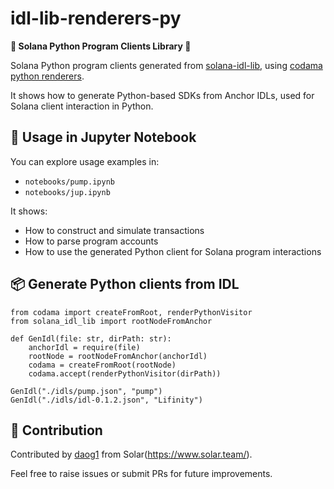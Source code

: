 # idl-lib-renderers-py

**🐍 Solana Python Program Clients Library 🐍**

Solana Python program clients generated from [solana-idl-lib](https://github.com/bitquery/solana-idl-lib), using [codama python renderers](https://github.com/codama-idl/codama). 

It shows how to generate Python-based SDKs from Anchor IDLs, used for Solana client interaction in Python.

## 📓 Usage in Jupyter Notebook

You can explore usage examples in:

- `notebooks/pump.ipynb`
- `notebooks/jup.ipynb`

It shows:

- How to construct and simulate transactions
- How to parse program accounts
- How to use the generated Python client for Solana program interactions


## 📦 Generate Python clients from IDL
```
from codama import createFromRoot, renderPythonVisitor
from solana_idl_lib import rootNodeFromAnchor

def GenIdl(file: str, dirPath: str):
    anchorIdl = require(file)
    rootNode = rootNodeFromAnchor(anchorIdl)
    codama = createFromRoot(rootNode)
    codama.accept(renderPythonVisitor(dirPath))

GenIdl("./idls/pump.json", "pump")
GenIdl("./idls/idl-0.1.2.json", "Lifinity")
```


## 🤝 Contribution

Contributed by [daog1](https://github.com/daog1) from Solar(https://www.solar.team/).

Feel free to raise issues or submit PRs for future improvements.

